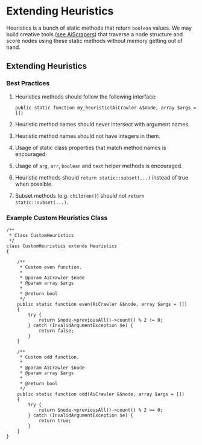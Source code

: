 # Extending Heuristics


Heuristics is a bunch of static methods that return `boolean` values. We may
build creative tools ([see AiScrapers](../../AiScrapers/README.md)) that traverse a node structure and score nodes using
these static methods without memory getting out of hand.

## Extending Heuristics

### Best Practices

1. Heuristics methods should follow the following interface: 

   `public static function my_heuristic(AiCrawler &$node, array $args = [])`
2. Heuristic method names should never intersect with argument names.
3. Heuristic method names should not have integers in them.
4. Usage of static class properties that match method names is encouraged.
5. Usage of `arg`, `arr`, `boolean` and `text` helper methods is encouraged.
6. Heuristic methods should `return static::subset(...)` instead of true when possible.
7. Subset methods (e.g. `children()`) should not `return static::subset(...)`.

### Example Custom Heuristics Class
    
    /**
     * Class CustomHeuristics
     */
    class CustomHeuristics extends Heuristics
    {
    
        /**
         * Custom even function.
         *
         * @param AiCrawler $node
         * @param array $args
         *
         * @return bool
         */
        public static function even(AiCrawler &$node, array $args = [])
        {
            try {
                return $node->previousAll()->count() % 2 != 0;
            } catch (InvalidArgumentException $e) {
                return false;
            }
        }
    
        /**
         * Custom odd function.
         *
         * @param AiCrawler $node
         * @param array $args
         *
         * @return bool
         */
        public static function odd(AiCrawler &$node, array $args = [])
        {
            try {
                return $node->previousAll()->count() % 2 == 0;
            } catch (InvalidArgumentException $e) {
                return true;
            }
        }
    }